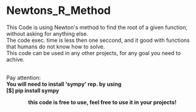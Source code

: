 # Newtons_R_Method
This Code is using Newton's method to find the root of a given function, without asking for anything else.
<br>
The code exec. time is less then one seccond, and it good with functions that humans do not know how to solve.<br>
This code can be used in any other projects, for any goal you need to achive.<br><br>

Pay attention:<br>
<b> You will need to install 'sympy' rep. by using<br>
  [$] pip install sympy
  </b>


<center>
  <b>this code is free to use, feel free to use it in your projects! </b>
</center>
